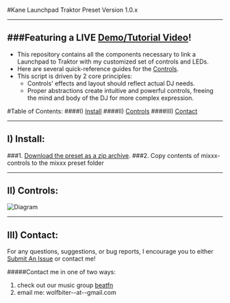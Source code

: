 #Kane Launchpad Traktor Preset
Version 1.0.x

------------------------
###Featuring a LIVE [Demo/Tutorial Video](https://youtu.be/dpdWzb0PEWo)!
------------------------

+ This repository contains all the components necessary to link a Launchpad to Traktor with
my customized set of controls and LEDs.
+ Here are several quick-reference guides for the [Controls](#ii-controls).
+ This script is driven by 2 core principles:
  - Controls' effects and layout should reflect actual DJ needs.
  - Proper abstractions create intuitive and powerful controls, freeing the mind and body of the DJ for more complex expression.

#Table of Contents:
####I) [Install](#i-install-1)
####II) [Controls](#ii-controls-1)
####III) [Contact](#iii-contact-1)

------------------------
## I) Install:
###1. [Download the preset as a zip archive](https://github.com/wolfbiter/kane-launchpad-traktor/archive/master.zip).
###2. Copy contents of mixxx-controls to the mixxx preset folder

------------------------
## II) Controls:
![Diagram](https://raw.github.com/wolfbiter/kane-launchpad-traktor/master/launchpad-diagram%20backup.PNG)

------------------------
## III) Contact:
For any questions, suggestions, or bug reports, I encourage you to either [Submit An Issue](https://github.com/wolfbiter/kane-launchpad-traktor/issues?state=open) or contact me!

#####Contact me in one of two ways:
1. check out our music group [beatfn](http://beatfn.com)
2. email me: wolfbiter--at--gmail.com
